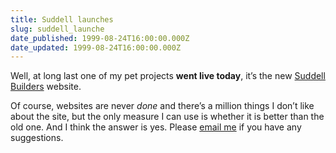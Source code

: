 ```yaml
---
title: Suddell launches
slug: suddell_launche
date_published: 1999-08-24T16:00:00.000Z
date_updated: 1999-08-24T16:00:00.000Z
---
```


Well, at long last one of my pet projects **went live today**, it’s the new [Suddell Builders](http://www.suddell.com) website.

Of course, websites are never *done* and there’s a million things I don’t like about the site, but the only measure I can use is whether it is better than the old one. And I think the answer is yes. Please [email me](mailto:anil@dashes.com) if you have any suggestions.
